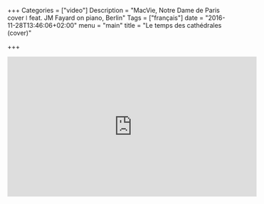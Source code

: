 +++
Categories = ["video"]
Description = "MacVie, Notre Dame de Paris cover  ǀ  feat. JM Fayard on piano, Berlin"
Tags = ["français"]
date = "2016-11-28T13:46:06+02:00"
menu = "main"
title = "Le temps des cathédrales (cover)"

+++

<iframe width="560" height="315" src="https://www.youtube.com/embed/0yuCh1XIvFQ?rel=0" frameborder="0" gesture="media" allow="encrypted-media" allowfullscreen></iframe>
